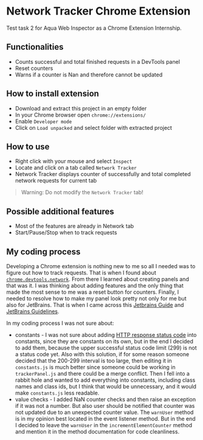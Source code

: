 # Network Tracker Chrome Extension

Test task 2 for Aqua Web Inspector as a Chrome Extension Internship.

## Functionalities

- Counts successful and total finished requests in a DevTools panel
- Reset counters
- Warns if a counter is Nan and therefore cannot be updated

## How to install extension

- Download and extract this project in an empty folder
- In your Chrome browser open `chrome://extensions/`
- Enable `Developer mode`
- Click on `Load unpacked` and select folder with extracted project

## How to use

- Right click with your mouse and select `Inspect`
- Locate and click on a tab called `Network Tracker`
- Network Tracker displays counter of successfully and total completed network requests for current tab

> Warning: Do not modify the `Network Tracker` tab!

## Possible additional features

- Most of the features are already in Network tab
- Start/Pause/Stop when to track requests

## My coding process

Developing a Chrome extension is nothing new to me so all I needed was to figure out how to track requests. That is when
I found
about [`chrome.devtools.network`](https://developer.chrome.com/docs/extensions/reference/api/devtools/network?hl=en).
From there I learned about creating panels and that was it. I was thinking about adding features and the only thing that
made the most sense to me was a reset button for counters. Finally, I needed to resolve how to make my panel look pretty
not only for me but also for JetBrains. That is when I came across
this [Jetbrains Guide](https://www.jetbrains.com/guide/python/tutorials/sphinx_sites/design/)
and [JetBrains Guidelines](https://www.jetbrains.com/company/brand/#logos-and-icons).

In my coding process I was not sure about:

- constants - I was not sure about
  adding [HTTP response status code](https://developer.mozilla.org/en-US/docs/Web/HTTP/Status) into constants, since
  they are constants on its own, but in the end I decided to add them, because the upper successful status code limit
  (299) is not a status code yet. Also with this solution, if for some reason someone decided that the 200-299 interval
  is too large, then editing it in `constants.js` is much better since someone could be working in `trackerPanel.js` and
  there could be a merge conflict. Then I fell into a rabbit hole and wanted to add everything into constants, including
  class
  names and class ids, but I think that would be unnecessary, and it would make `constants.js` less readable.
- value checks - I added NaN counter checks and then raise an exception if it was not a number. But also user should be
  notified that counter was not updated due to an unexpected counter value. The `warnUser` method is in my opinion best
  located in the event listener method. But in the end I decided to leave the `warnUser` in
  the `incrementElementCounter` method and mention it in the method documentation for code cleanliness.